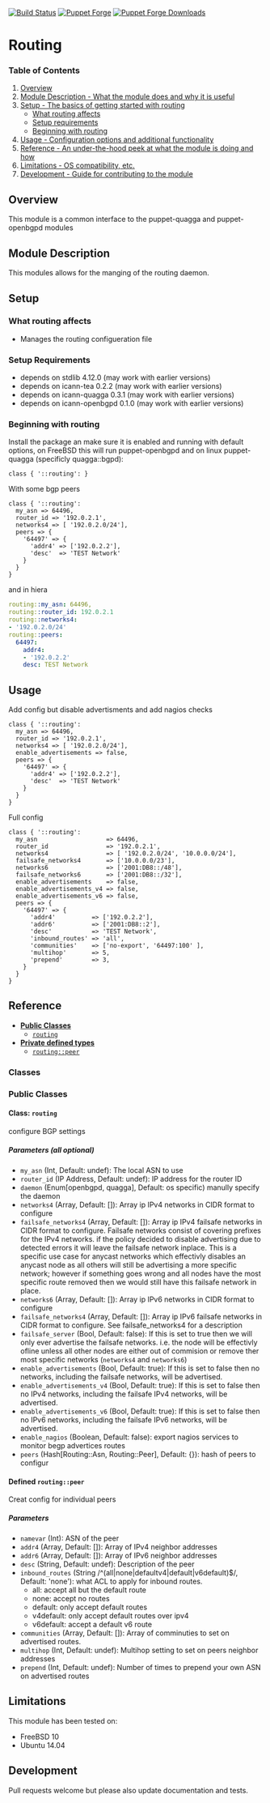 [![Build Status](https://travis-ci.org/icann-dns/puppet-routing.svg?branch=master)](https://travis-ci.org/icann-dns/puppet-routing)
[![Puppet Forge](https://img.shields.io/puppetforge/v/icann/routing.svg?maxAge=2592000)](https://forge.puppet.com/icann/routing)
[![Puppet Forge Downloads](https://img.shields.io/puppetforge/dt/icann/routing.svg?maxAge=2592000)](https://forge.puppet.com/icann/routing)
# Routing

### Table of Contents

1. [Overview](#overview)
2. [Module Description - What the module does and why it is useful](#module-description)
3. [Setup - The basics of getting started with routing](#setup)
    * [What routing affects](#what-routing-affects)
    * [Setup requirements](#setup-requirements)
    * [Beginning with routing](#beginning-with-routing)
4. [Usage - Configuration options and additional functionality](#usage)
5. [Reference - An under-the-hood peek at what the module is doing and how](#reference)
5. [Limitations - OS compatibility, etc.](#limitations)
6. [Development - Guide for contributing to the module](#development)

## Overview

This module is a common interface to the puppet-quagga and puppet-openbgpd modules

## Module Description

This modules allows for the manging of the routing daemon.

## Setup

### What routing affects

* Manages the routing configueration file 

### Setup Requirements

* depends on stdlib 4.12.0 (may work with earlier versions)
* depends on icann-tea 0.2.2 (may work with earlier versions)
* depends on icann-quagga 0.3.1 (may work with earlier versions)
* depends on icann-openbgpd 0.1.0 (may work with earlier versions)

### Beginning with routing

Install the package an make sure it is enabled and running with default options, on FreeBSD this will run puppet-openbgpd and on linux puppet-quagga (specificly quagga::bgpd):

```puppet 
class { '::routing': }
```

With some bgp peers

```puppet
class { '::routing': 
  my_asn => 64496,
  router_id => '192.0.2.1',
  networks4 => [ '192.0.2.0/24'],
  peers => {
    '64497' => {
      'addr4' => ['192.0.2.2'],
      'desc'  => 'TEST Network'
    }
  }
}  
```

and in hiera

```yaml
routing::my_asn: 64496,
routing::router_id: 192.0.2.1
routing::networks4:
- '192.0.2.0/24'
routing::peers:
  64497:
    addr4:
    - '192.0.2.2'
    desc: TEST Network
```

## Usage

Add config but disable advertisments and add nagios checks

```puppet
class { '::routing':
  my_asn => 64496,
  router_id => '192.0.2.1',
  networks4 => [ '192.0.2.0/24'],
  enable_advertisements => false,
  peers => {
    '64497' => {
      'addr4' => ['192.0.2.2'],
      'desc'  => 'TEST Network'
    }
  }
}  
```

Full config

```puppet
class { '::routing':
  my_asn                   => 64496,
  router_id                => '192.0.2.1',
  networks4                => [ '192.0.2.0/24', '10.0.0.0/24'],
  failsafe_networks4       => ['10.0.0.0/23'],
  networks6                => ['2001:DB8::/48'],
  failsafe_networks6       => ['2001:DB8::/32'],
  enable_advertisements    => false,
  enable_advertisements_v4 => false,
  enable_advertisements_v6 => false,
  peers => {
    '64497' => {
      'addr4'          => ['192.0.2.2'],
      'addr6'          => ['2001:DB8::2'],
      'desc'           => 'TEST Network',
      'inbound_routes' => 'all',
      'communities'    => ['no-export', '64497:100' ],
      'multihop'       => 5,
      'prepend'        => 3,
    }
  }
}  
```

## Reference


- [**Public Classes**](#public-classes)
    - [`routing`](#class-routing)
- [**Private defined types**](#private-defined-types)
    - [`routing::peer`](#class-routingbgpdpeer)

### Classes

### Public Classes

#### Class: `routing`
  configure BGP settings
  
##### Parameters (all optional)

* `my_asn` (Int, Default: undef): The local ASN to use
* `router_id` (IP Address, Default: undef): IP address for the router ID
* `daemon` (Enum[openbgpd, quagga], Default: os specific) manully specify the daemon
* `networks4` (Array, Default: []): Array ip IPv4 networks in CIDR format to configure
* `failsafe_networks4` (Array, Default: []): Array ip IPv4 failsafe networks in CIDR format to configure.  Failsafe networks consist of covering prefixes for the IPv4 networks.  if the policy decided to disable advertising due to detected errors it will leave the failsafe network inplace.  This is a specific use case for anycast networks which effectivly disables an anycast node as all others will still be advertising a more specific network; however if something goes wrong and all nodes have the most specific route removed then we would still have this failsafe network in place.  
* `networks6` (Array, Default: []): Array ip IPv6 networks in CIDR format to configure
* `failsafe_networks4` (Array, Default: []): Array ip IPv6 failsafe networks in CIDR format to configure.  See failsafe_networks4 for a description
* `failsafe_server` (Bool, Default: false): If this is set to true then we will only ever advertise the failsafe networks.  i.e. the node will be effectivly ofline unless all other nodes are either out of commision or remove ther most specific networks (`networks4` and `networks6`)
* `enable_advertisements` (Bool, Default: true): If this is set to false then no networks, including the failsafe networks, will be advertised.
* `enable_advertisements_v4` (Bool, Default: true): If this is set to false then no IPv4 networks, including the failsafe IPv4 networks, will be advertised.
* `enable_advertisements_v6` (Bool, Default: true): If this is set to false then no IPv6 networks, including the failsafe IPv6 networks, will be advertised.
* `enable_nagios` (Boolean, Default: false): export nagios services to monitor begp advertices routes
* `peers` (Hash[Routing::Asn, Routing::Peer], Default: {}): hash of peers to configur

#### Defined `routing::peer`

Creat config for individual peers

##### Parameters 

* `namevar` (Int): ASN of the peer
* `addr4` (Array, Default: []): Array of IPv4 neighbor addresses
* `addr6` (Array, Default: []): Array of IPv6 neighbor addresses
* `desc` (String, Default: undef): Description of the peer
* `inbound_routes` (String /^(all|none|defaultv4|default|v6default)$/, Default: 'none'): what ACL to apply for inbound routes.  
    * all: accept all but the default route
    * none: accept no routes
    * default: only accept default routes
    * v4default: only accept default routes over ipv4
    * v6default: accept a default v6 route
* `communities` (Array, Default: []): Array of comminuties to set on advertised routes.
* `multihop` (Int, Default: undef): Multihop setting to set on peers neighbor addresses
* `prepend` (Int, Default: undef): Number of times to prepend your own ASN on advertised routes

## Limitations

This module has been tested on:

* FreeBSD 10
* Ubuntu 14.04

## Development

Pull requests welcome but please also update documentation and tests.
